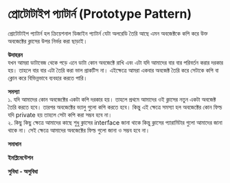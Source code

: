 # প্রোটোটাইপ প্যাটার্ন  (Prototype Pattern)               
প্রোটোটাইপ প্যাটার্ন হল ক্রিয়েশনাল ডিজাইন প্যাটার্ন যেটা অলরেডি তৈরি আছে এমন অবজেক্টকে কপি করে উক্ত অবজেক্টের ক্লাসের উপর নির্ভর করা ছাড়াই।   

**উদাহরন**                    
যখন আমরা ডাটাবেজ থেকে পড়ে এনে ডাটা কোন অবজেক্টে রাখি এবং এটা যদি আমাদের বার বার পরিবর্তন করার দরকার হয়। তাহলে বার বার এটা তৈরি করা ভাল প্রাকটিস না। এইক্ষেত্রে আমরা একবার অবজেক্ট তৈরি করে সেটাকে কপি বা ক্লোন করে বিভিন্নভাবে ব্যবহার করতে পারি।  

**সমস্যা**         
১. যদি আমাদের কোন অবজেক্টের একটা কপি দরকার হয়। তাহলে প্রথমে আমাদের ওই ক্লাসের নতুন একটা অবজেক্ট তৈরি করতে হবে। তারপর অবজেক্টের ভ্যালু গুলো কপি করতে হবে। কিন্তু এই ক্ষেত্রে সমস্যা হল অবজেক্টের কোন ফিল্ড যদি private হয় তাহলে সেটা কপি করা সম্ভব হবে না।                                     
২. কিছু কিছু ক্ষেত্রে আমাদের কাছে শুধু ক্লাসের interface জানা থাকে কিন্তু ক্লাসের প্যারামিটার গুলো আমাদের জানা থাকে না। সেই ক্ষেত্রে আমাদের অবজেক্টের ফিল্ড গুলো জানা ও সম্ভব হবে না।                           
     
**সমাধান**                                     


**ইমপ্লিমেন্টেশন**                



**সুবিধা - অসুবিধা**              